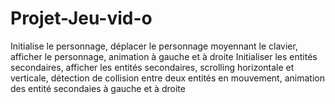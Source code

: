 # Projet-Jeu-vid-o
Initialise le personnage, déplacer le personnage moyennant le clavier, afficher le personnage, animation à gauche et à droite
Initialiser les entités secondaires, afficher les entités secondaires, scrolling horizontale et verticale, détection de collision entre deux entités en mouvement, animation des entité secondaies à gauche et à droite

